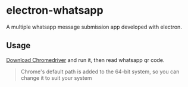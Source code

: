 # electron-whatsapp

A multiple whatsapp message submission app developed with electron.

## Usage



[Download Chromedriver](https://chromedriver.chromium.org/downloads) and run it, then read whatsapp qr code.


> Chrome's default path is added to the 64-bit system, so you can change it to suit your system
